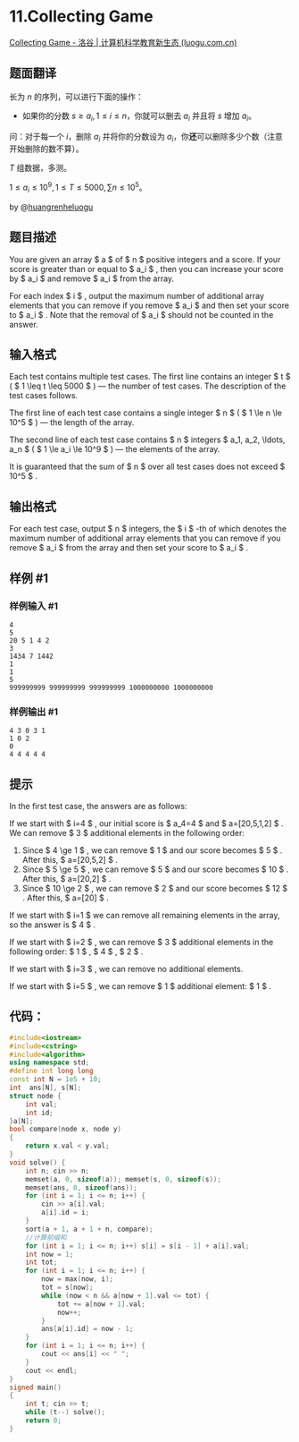 # 11.Collecting Game

[Collecting Game - 洛谷 | 计算机科学教育新生态 (luogu.com.cn)](https://www.luogu.com.cn/problem/CF1904B)

## 题面翻译

长为 $n$ 的序列，可以进行下面的操作：

- 如果你的分数 $s\ge a_i,1\le i\le n$，你就可以删去 $a_i$ 并且将 $s$ 增加 $a_i$。

问：对于每一个 $i$，删除 $a_i$ 并将你的分数设为 $a_i$，你**还**可以删除多少个数（注意开始删除的数不算）。

$T$ 组数据，多测。

$1\le a_i\le10^9,1\le T\le5000,\sum n\le10^5$。

by @[huangrenheluogu](https://www.luogu.com.cn/user/461359)

## 题目描述

You are given an array $ a $ of $ n $ positive integers and a score. If your score is greater than or equal to $ a_i $ , then you can increase your score by $ a_i $ and remove $ a_i $ from the array.

For each index $ i $ , output the maximum number of additional array elements that you can remove if you remove $ a_i $ and then set your score to $ a_i $ . Note that the removal of $ a_i $ should not be counted in the answer.

## 输入格式

Each test contains multiple test cases. The first line contains an integer $ t $ ( $ 1 \leq t \leq 5000 $ ) — the number of test cases. The description of the test cases follows.

The first line of each test case contains a single integer $ n $ ( $ 1 \le n \le 10^5 $ ) — the length of the array.

The second line of each test case contains $ n $ integers $ a_1, a_2, \ldots, a_n $ ( $ 1 \le a_i \le 10^9 $ ) — the elements of the array.

It is guaranteed that the sum of $ n $ over all test cases does not exceed $ 10^5 $ .

## 输出格式

For each test case, output $ n $ integers, the $ i $ -th of which denotes the maximum number of additional array elements that you can remove if you remove $ a_i $ from the array and then set your score to $ a_i $ .

## 样例 #1

### 样例输入 #1

```
4
5
20 5 1 4 2
3
1434 7 1442
1
1
5
999999999 999999999 999999999 1000000000 1000000000
```

### 样例输出 #1

```
4 3 0 3 1 
1 0 2 
0 
4 4 4 4 4
```

## 提示

In the first test case, the answers are as follows:

If we start with $ i=4 $ , our initial score is $ a_4=4 $ and $ a=[20,5,1,2] $ . We can remove $ 3 $ additional elements in the following order:

1. Since $ 4 \ge 1 $ , we can remove $ 1 $ and our score becomes $ 5 $ . After this, $ a=[20,5,2] $ .
2. Since $ 5 \ge 5 $ , we can remove $ 5 $ and our score becomes $ 10 $ . After this, $ a=[20,2] $ .
3. Since $ 10 \ge 2 $ , we can remove $ 2 $ and our score becomes $ 12 $ . After this, $ a=[20] $ .

If we start with $ i=1 $ we can remove all remaining elements in the array, so the answer is $ 4 $ .

If we start with $ i=2 $ , we can remove $ 3 $ additional elements in the following order: $ 1 $ , $ 4 $ , $ 2 $ .

If we start with $ i=3 $ , we can remove no additional elements.

If we start with $ i=5 $ , we can remove $ 1 $ additional element: $ 1 $ .





## 代码：

```cpp
#include<iostream>
#include<cstring>
#include<algorithm>
using namespace std;
#define int long long 
const int N = 1e5 + 10;
int  ans[N], s[N];
struct node {
	int val;
	int id;
}a[N];
bool compare(node x, node y)
{
	return x.val < y.val;
}
void solve() {
	int n; cin >> n;
	memset(a, 0, sizeof(a)); memset(s, 0, sizeof(s));
	memset(ans, 0, sizeof(ans));
	for (int i = 1; i <= n; i++) {
		cin >> a[i].val;
		a[i].id = i;
	}
	sort(a + 1, a + 1 + n, compare);
	//计算前缀和
	for (int i = 1; i <= n; i++) s[i] = s[i - 1] + a[i].val;
	int now = 1;
	int tot;
	for (int i = 1; i <= n; i++) {
		now = max(now, i);
		tot = s[now];
		while (now < n && a[now + 1].val <= tot) {
			tot += a[now + 1].val;
			now++;
		}
		ans[a[i].id] = now - 1;
	}
	for (int i = 1; i <= n; i++) {
		cout << ans[i] << " ";
	}
	cout << endl;
}
signed main()
{
	int t; cin >> t;
	while (t--) solve();
	return 0;
}
```





